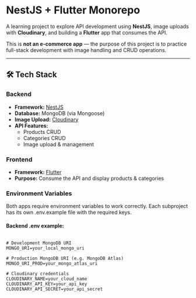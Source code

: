 # NestJS + Flutter Monorepo

A learning project to explore API development using **NestJS**, image uploads with **Cloudinary**, and building a **Flutter** app that consumes the API.

This is **not an e-commerce app** — the purpose of this project is to practice full-stack development with image handling and CRUD operations.

---

## 🛠️ Tech Stack

### Backend
- **Framework:** [NestJS](https://nestjs.com/)
- **Database:** MongoDB (via Mongoose)
- **Image Upload:** [Cloudinary](https://cloudinary.com/)
- **API Features:**
  - Products CRUD
  - Categories CRUD
  - Image upload & management

### Frontend
- **Framework:** [Flutter](https://flutter.dev/)
- **Purpose:** Consume the API and display products & categories


### Environment Variables
Both apps require environment variables to work correctly. Each subproject has its own .env.example file with the required keys.

#### Backend .env example:
``` env

# Development MongoDB URI
MONGO_URI=your_local_mongo_uri

# Production MongoDB URI (e.g. MongoDB Atlas)
MONGO_URI_PROD=your_mongo_atlas_uri

# Cloudinary credentials
CLOUDINARY_NAME=your_cloud_name
CLOUDINARY_API_KEY=your_api_key
CLOUDINARY_API_SECRET=your_api_secret


```